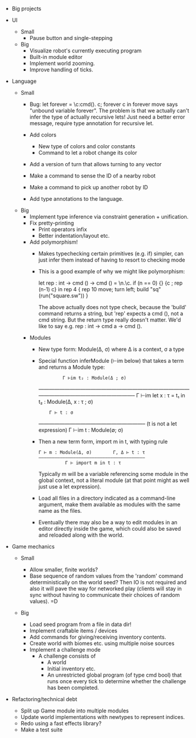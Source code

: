- Big projects

- UI
    - Small
        - Pause button and single-stepping
    - Big
        - Visualize robot's currently executing program
        - Built-in module editor
        - Implement world zooming.
        - Improve handling of ticks.

- Language
    - Small
        - Bug: let forever = \c:cmd(). c; forever c in forever move
          says "unbound variable forever".  The problem is that we
          actually can't infer the type of actually recursive lets!
          Just need a better error message, require type annotation
          for recursive let.

        - Add colors
            - New type of colors and color constants
            - Command to let a robot change its color
        - Add a version of turn that allows turning to any vector
        - Make a command to sense the ID of a nearby robot
        - Make a command to pick up another robot by ID
        - Add type annotations to the language.
    - Big
        - Implement type inference via constraint generation +
          unification.
        - Fix pretty-printing
            - Print operators infix
            - Better indentation/layout etc.
        - Add polymorphism!
            - Makes typechecking certain primitives (e.g. if) simpler,
              can just infer them instead of having to resort to
              checking mode
            - This is a good example of why we might like
              polymorphism:

              let rep : int -> cmd () -> cmd () =
                \n.\c.
                  if (n == 0)
                    {}
                    {c ; rep (n-1) c}
              in
              rep 4 {
                rep 10 move;
                turn left;
                build "sq" (run("square.sw"))
              }

              The above actually does not type check, because the 'build'
              command returns a string, but 'rep' expects a cmd (),
              not a cmd string.  But the return type really doesn't
              matter. We'd like to say e.g.  rep : int -> cmd a -> cmd ().
        - Modules
            - New type form: Module(Δ, σ) where Δ is a context, σ a type
            - Special function inferModule (⊢im below) that takes a term and returns a
              Module type:

                           Γ ⊢im t₂ : Module(Δ ; σ)
                ———————————————————————————————————————————————–
                Γ ⊢im let x : τ = t₁ in t₂ : Module(Δ, x : τ ; σ)

                      Γ ⊢ t : σ
                ————————————————————–  (t is not a let expression)
                Γ ⊢im t : Module(∅; σ)

            - Then a new term form,  import m in t, with typing rule

                  Γ ⊢ m : Module(Δ, σ)        Γ, Δ ⊢ t : τ
                  ————————————————————————————————————————
                            Γ ⊢ import m in t : τ

              Typically m will be a variable referencing some module in
              the global context, not a literal module (at that point
              might as well just use a let expression).

            - Load all files in a directory indicated as a command-line
              argument, make them available as modules with the same name
              as the files.
            - Eventually there may also be a way to edit modules in an
              editor directly inside the game, which could also be saved
              and reloaded along with the world.

- Game mechanics
    - Small
        - Allow smaller, finite worlds?
        - Base sequence of random values from the 'random' command
          deterministically on the world seed?  Then IO is not required
          and also it will pave the way for networked play (clients
          will stay in sync without having to communicate their
          choices of random values). =D

    - Big
        - Load seed program from a file in data dir!
        - Implement craftable items / devices
        - Add commands for giving/receiving inventory contents.
        - Create world with biomes etc. using multiple noise sources
        - Implement a challenge mode
            - A challenge consists of
                - A world
                - Initial inventory etc.
                - An unrestricted global program (of type cmd bool)
                  that runs once every tick to determine whether the
                  challenge has been completed.

- Refactoring/technical debt
    - Split up Game module into multiple modules
    - Update world implementations with newtypes to represent indices.
    - Redo using a fast effects library?
    - Make a test suite
